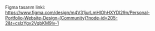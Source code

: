 Figma tasarım linki: https://www.figma.com/design/m4V31jurLmHlOhHXYDl29n/Personal-Portfolio-Website-Design-(Community)?node-id=205-2&t=csIzYgv2VqbKM9lv-1
